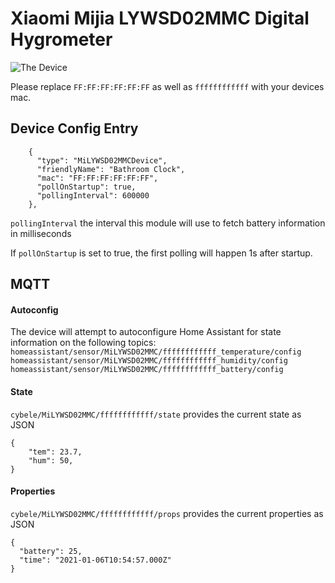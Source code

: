 # Xiaomi Mijia LYWSD02MMC Digital Hygrometer
![The Device](https://user-images.githubusercontent.com/2125129/57232734-86d55080-701d-11e9-8505-e92ed88a654c.jpg)

Please replace `FF:FF:FF:FF:FF:FF` as well as `ffffffffffff` with your devices mac.

## Device Config Entry
```
    {
      "type": "MiLYWSD02MMCDevice",
      "friendlyName": "Bathroom Clock",
      "mac": "FF:FF:FF:FF:FF:FF",
      "pollOnStartup": true,
      "pollingInterval": 600000
    },
```

`pollingInterval` the interval this module will use to fetch battery information in milliseconds

If `pollOnStartup` is set to true, the first polling will happen 1s after startup.

## MQTT

#### Autoconfig
The device will attempt to autoconfigure Home Assistant for state information on the following topics:
`homeassistant/sensor/MiLYWSD02MMC/ffffffffffff_temperature/config`
`homeassistant/sensor/MiLYWSD02MMC/ffffffffffff_humidity/config`
`homeassistant/sensor/MiLYWSD02MMC/ffffffffffff_battery/config`

#### State
`cybele/MiLYWSD02MMC/ffffffffffff/state` provides the current state as JSON

```
{
    "tem": 23.7,
    "hum": 50,
}
```

#### Properties
`cybele/MiLYWSD02MMC/ffffffffffff/props` provides the current properties as JSON

```
{
  "battery": 25,
  "time": "2021-01-06T10:54:57.000Z"
}
```